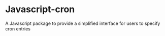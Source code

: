 # Javascript-cron
A Javascript package to provide a simplified interface for users to specify cron entries
